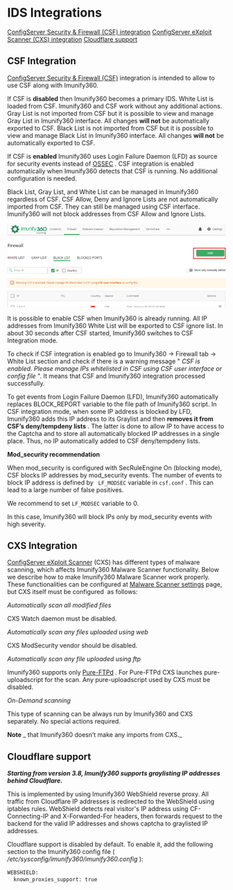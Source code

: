 # IDS Integrations


[ConfigServer Security & Firewall (CSF) integration](/ids_integration/#csf-integration)
[ConfigServer eXploit Scanner (CXS) integration](/ids_integration/#cxs-integration)
[Cloudflare support](/ids_integration/#cloudflare-support)

## CSF Integration


[ConfigServer Security & Firewall (CSF)](https://www.configserver.com/cp/csf.html) integration is intended to allow to use CSF along with Imunify360.

If CSF is **disabled** then Imunify360 becomes a primary IDS.
White List is loaded from CSF. Imunify360 and CSF work without any additional actions.
Gray List is not imported from CSF but it is possible to view and manage Gray List in Imunify360 interface. All changes **will not** be automatically exported to CSF.
Black List is not imported from CSF but it is possible to view and manage Black List in Imunify360 interface. All changes **will not** be automatically exported to CSF.

If CSF is **enabled** Imunify360 uses Login Failure Daemon (LFD) as source for security events instead of [OSSEC](http://ossec.github.io/%20) . CSF integration is enabled automatically when Imunify360 detects that CSF is running. No additional configuration is needed.

Black List, Gray List, and White List can be managed in Imunify360 regardless of CSF.
CSF Allow, Deny and Ignore Lists are not automatically imported from CSF. They can still be managed using CSF interface.
Imunify360 will not block addresses from CSF Allow and Ignore Lists.

![](/images/firewallblacklistwarning_zoom70.png)


It is possible to enable CSF when Imunify360 is already running. All IP addresses from Imunify360 White List will be exported to CSF ignore list. In about 30 seconds after CSF started, Imunify360 switches to CSF Integration mode.

To check if CSF integration is enabled go to Imunify360 → Firewall tab → White List section and check if there is a warning message " _CSF is enabled. Please manage IPs whitelisted in CSF using CSF user interface or config file_ ". It means that CSF and Imunify360 integration processed successfully.

To get events from Login Failure Daemon (LFD), Imunify360 automatically replaces BLOCK_REPORT variable to the file path of Imunify360 script.
In CSF integration mode, when some IP address is blocked by LFD, Imunify360 adds this IP address to its Graylist and then **removes it from CSF’s deny/tempdeny lists** . The latter is done to allow IP to have access to the Captcha and to store all automatically blocked IP addresses in a single place. Thus, no IP automatically added to CSF deny/tempdeny lists.

**Mod_security recommendation**

When mod_security is configured with SecRuleEngine On (blocking mode), CSF blocks IP addresses by mod_security events. The number of events to block IP address is defined by ` LF_MODSEC` variable in `csf.conf` . This can lead to a large number of false positives.

We recommend to set `LF_MODSEC` variable to 0.

In this case, Imunify360 will block IPs only by mod_security events with high severity.



## CXS Integration


[ConfigServer eXploit Scanner](https://configserver.com/cp/cxs.html) (CXS) has different types of malware scanning, which affects Imunify360 Malware Scanner functionality. Below we describe how to make Imunify360 Malware Scanner work properly. These functionalities can be configured at [Malware Scanner settings](/dashboard/#settings) page, but CXS itself must be configured  as follows:

_Automatically scan all modified files_

CXS Watch daemon must be disabled.

_Automatically scan any files uploaded using web_

CXS ModSecurity vendor should be disabled.

_Automatically scan any file uploaded using ftp_

Imunify360 supports only [Pure-FTPd](https://www.pureftpd.org) . For Pure-FTPd CXS launches pure-uploadscript for the scan. Any pure-uploadscript used by CXS must be disabled.

_On-Demand scanning_

This type of scanning can be always run by Imunify360 and CXS separately. No special actions required.

**Note** _ that Imunify360 doesn’t make any imports from CXS._


## Cloudflare support


**_Starting from version 3.8, Imunify360 supports graylisting IP addresses behind Cloudflare._**

This is implemented by using Imunify360 WebShield reverse proxy. All traffic from Cloudflare IP addresses is redirected to the WebShield using iptables rules.
WebShield detects real visitor's IP address using CF-Connecting-IP and X-Forwarded-For headers, then forwards request to the backend for the valid IP addresses and shows captcha to graylisted IP addresses.

Cloudflare support is disabled by default. To enable it, add the following section to the Imunify360 config file ( _/etc/sysconfig/imunify360/imunify360.config_ ):

```
WEBSHIELD:
  known_proxies_support: true
```
```
 
```

